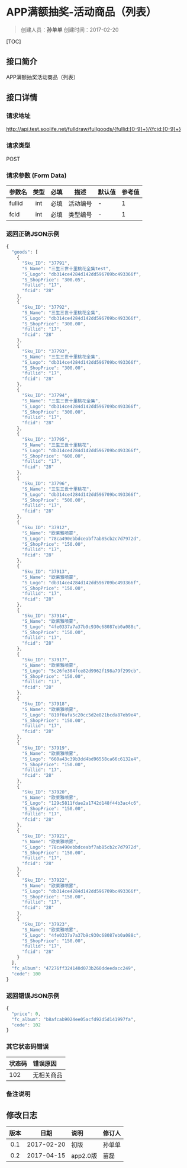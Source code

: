 # APP满额抽奖-活动商品（列表）
>创建人员：**孙单单**
>创建时间：2017-02-20

[TOC]

## 接口简介
APP满额抽奖活动商品（列表）

## 接口详情

### 请求地址
http://api.test.soolife.net/fulldraw/fullgoods/{fullid:[0-9]+}/{fcid:[0-9]+}

### 请求类型
POST

### 请求参数 (Form Data)
| 参数名    |  类型  |  必填  | 描述   | 默认值  | 参考值  |
| ------ | :--: | :--: | ---- | ---- | ---- |
| fullid | int  |  必填  | 活动编号 | -    | 1    |
| fcid   | int  |  必填  | 类型编号 | -    | 1    |


### 返回正确JSON示例
```javascript
{
  "goods": [
    {
      "Sku_ID": "37791",
      "S_Name": "三生三世十里桃花全集test",
      "S_Logo": "db314ce4284d142dd596709bc493366f",
      "S_ShopPrice": "300.05",
      "fullid": "17",
      "fcid": "28"
    },
    {
      "Sku_ID": "37792",
      "S_Name": "三生三世十里桃花全集",
      "S_Logo": "db314ce4284d142dd596709bc493366f",
      "S_ShopPrice": "300.00",
      "fullid": "17",
      "fcid": "28"
    },
    {
      "Sku_ID": "37793",
      "S_Name": "三生三世十里桃花全集",
      "S_Logo": "db314ce4284d142dd596709bc493366f",
      "S_ShopPrice": "300.00",
      "fullid": "17",
      "fcid": "28"
    },
    {
      "Sku_ID": "37794",
      "S_Name": "三生三世十里桃花全集",
      "S_Logo": "db314ce4284d142dd596709bc493366f",
      "S_ShopPrice": "300.00",
      "fullid": "17",
      "fcid": "28"
    },
    {
      "Sku_ID": "37795",
      "S_Name": "三生三世十里桃花",
      "S_Logo": "db314ce4284d142dd596709bc493366f",
      "S_ShopPrice": "600.00",
      "fullid": "17",
      "fcid": "28"
    },
    {
      "Sku_ID": "37796",
      "S_Name": "三生三世十里桃花",
      "S_Logo": "db314ce4284d142dd596709bc493366f",
      "S_ShopPrice": "500.00",
      "fullid": "17",
      "fcid": "28"
    },
    {
      "Sku_ID": "37912",
      "S_Name": "欧莱雅喷雾",
      "S_Logo": "78ca490ebbdceabf7ab85cb2c7d7972d",
      "S_ShopPrice": "150.00",
      "fullid": "17",
      "fcid": "28"
    },
    {
      "Sku_ID": "37913",
      "S_Name": "欧莱雅喷雾",
      "S_Logo": "db314ce4284d142dd596709bc493366f",
      "S_ShopPrice": "150.00",
      "fullid": "17",
      "fcid": "28"
    },
    {
      "Sku_ID": "37914",
      "S_Name": "欧莱雅喷雾",
      "S_Logo": "4fe0337a7a37b9c930c68087eb0a088c",
      "S_ShopPrice": "150.00",
      "fullid": "17",
      "fcid": "28"
    },
    {
      "Sku_ID": "37917",
      "S_Name": "欧莱雅喷雾",
      "S_Logo": "5c26fe304fce82d9962f198a79f299cb",
      "S_ShopPrice": "150.00",
      "fullid": "17",
      "fcid": "28"
    },
    {
      "Sku_ID": "37918",
      "S_Name": "欧莱雅喷雾",
      "S_Logo": "810f0afa5c20cc5d2e821bcda87eb9e4",
      "S_ShopPrice": "150.00",
      "fullid": "17",
      "fcid": "28"
    },
    {
      "Sku_ID": "37919",
      "S_Name": "欧莱雅喷雾",
      "S_Logo": "660a43c39b3dd4bd96558ca66c6132e4",
      "S_ShopPrice": "150.00",
      "fullid": "17",
      "fcid": "28"
    },
    {
      "Sku_ID": "37920",
      "S_Name": "欧莱雅喷雾",
      "S_Logo": "129c5811fdae2a1742d148f44b3ac4c6",
      "S_ShopPrice": "150.00",
      "fullid": "17",
      "fcid": "28"
    },
    {
      "Sku_ID": "37921",
      "S_Name": "欧莱雅喷雾",
      "S_Logo": "78ca490ebbdceabf7ab85cb2c7d7972d",
      "S_ShopPrice": "150.00",
      "fullid": "17",
      "fcid": "28"
    },
    {
      "Sku_ID": "37922",
      "S_Name": "欧莱雅喷雾",
      "S_Logo": "db314ce4284d142dd596709bc493366f",
      "S_ShopPrice": "150.00",
      "fullid": "17",
      "fcid": "28"
    },
    {
      "Sku_ID": "37923",
      "S_Name": "欧莱雅喷雾",
      "S_Logo": "4fe0337a7a37b9c930c68087eb0a088c",
      "S_ShopPrice": "150.00",
      "fullid": "17",
      "fcid": "28"
    }
  ],
  "fc_album": "47276ff324140d073b260ddeedacc249",
  "code": 100
}
```
### 返回错误JSON示例
```javascript
{
  "price": 0,
  "fc_album": "b8afcab9024ee05acfd92d5d141997fa",
  "code": 102
}
```

### 其它状态码错误
| 状态码  | 错误原因  |
| :--- | :---- |
| 102  | 无相关商品 |

### 备注说明


## 修改日志
|  版本  |     日期     | 说明      | 修订人  |
| :--: | :--------: | :------ | :--- |
| 0.1  | 2017-02-20 | 初版      | 孙单单  |
| 0.2  | 2017-04-15 | app2.0版 | 苗磊   |
